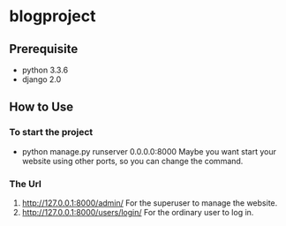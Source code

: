 # blogproject
## Prerequisite 
- python 3.3.6 
- django 2.0
## How to Use
### To start the project
- python manage.py runserver 0.0.0.0:8000
Maybe you want start your website using other ports, so you can change the command.
### The Url
1. http://127.0.0.1:8000/admin/
For the superuser to manage the website.
2. http://127.0.0.1:8000/users/login/
For the ordinary user to log in.
